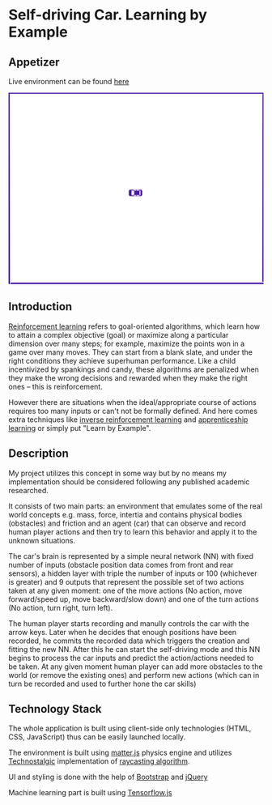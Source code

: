 # Self-driving Car. Learning by Example

## Appetizer

Live environment can be found [here](https://demarsch.github.io/self-driving-car-sim/)

![Self-driving car](demo.gif)

## Introduction

[Reinforcement learning](https://en.wikipedia.org/wiki/Reinforcement_learning) refers to goal-oriented algorithms, which learn how to attain a complex objective (goal) or maximize along a particular dimension over many steps; for example, maximize the points won in a game over many moves. They can start from a blank slate, and under the right conditions they achieve superhuman performance. Like a child incentivized by spankings and candy, these algorithms are penalized when they make the wrong decisions and rewarded when they make the right ones – this is reinforcement.

However there are situations when the ideal/appropriate course of actions requires too many inputs or can't not be formally defined. And here comes extra techniques like [inverse reinforcement learning](https://en.wikipedia.org/wiki/Reinforcement_learning#Inverse_reinforcement_learning) and [apprenticeship learning](https://en.wikipedia.org/wiki/Apprenticeship_learning) or simply put "Learn by Example".

## Description

My project utilizes this concept in some way but by no means my implementation should be considered following any published academic researched. 

It consists of two main parts: an environment that emulates some of the real world concepts e.g. mass, force, intertia and contains physical bodies (obstacles) and friction and an agent (car) that can observe and record human player actions and then try to learn this behavior and apply it to the unknown situations.

The car's brain is represented by a simple neural network (NN) with fixed number of inputs (obstacle position data comes from front and rear sensors), a hidden layer with triple the number of inputs or 100 (whichever is greater) and 9 outputs that represent the possible set of two actions taken at any given moment: one of the move actions (No action, move forward/speed up, move backward/slow down) and one of the turn actions (No action, turn right, turn left).

The human player starts recording and manully controls the car with the arrow keys. Later when he decides that enough positions have been recorded, he commits the recorded data which triggers the creation and fitting the new NN. After this he can start the self-driving mode and this NN begins to process the car inputs and predict the action/actions needed to be taken. At any given moment human player can add more obstacles to the world (or remove the existing ones) and perform new actions (which can in turn be recorded and used to further hone the car skills)

## Technology Stack

The whole application is built using client-side only technologies (HTML, CSS, JavaScript) thus can be easily launched locally.

The environment is built using [matter.js](http://brm.io/matter-js/) physics engine and utilizes [Technostalgic](https://github.com/Technostalgic) implementation of [raycasting algorithm](https://github.com/Technostalgic/MatterJS_Raycast).

UI and styling is done with the help of [Bootstrap](https://getbootstrap.com/) and [jQuery](https://jquery.com/)

Machine learning part is built using [Tensorflow.js](https://js.tensorflow.org/)
